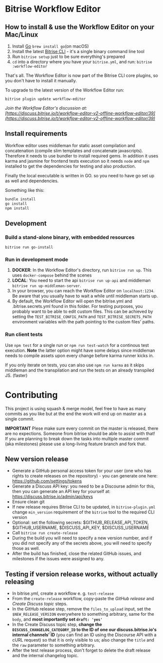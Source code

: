 # Bitrise Workflow Editor

## How to install & use the Workflow Editor on your Mac/Linux

1. Install [Go](https://golang.org) `brew install go`(on macOS)
1. Install the latest [Bitrise CLI](https://www.bitrise.io/cli) - it's a single binary command line tool
1. Run `bitrise setup` just to be sure everything's prepared
1. `cd` into a directory where you have your `bitrise.yml`, and run: `bitrise :workflow-editor`

That's all. The Workflow Editor is now part of the Bitrise CLI core plugins, so you don't have to install it manually.

To upgrade to the latest version of the Workflow Editor run:

```
bitrise plugin update workflow-editor
```

*Join the Workflow Editor's discussion at: [https://discuss.bitrise.io/t/workflow-editor-v2-offline-workflow-editor/39](https://discuss.bitrise.io/t/workflow-editor-v2-offline-workflow-editor/39)*


## Install requirements

Workflow editor uses middleman for static asset compilation and concatenation (compile slim templates and concatenate javascripts). Therefore it needs to use bundler to install required gems. In addition it uses karma and jasmine for frontend tests execution so it needs `node` and `npm` installed to get the dependencies for testing and also production.

Finally the local executable is written in GO. so you need to have go set up as well and dependencies.

Something like this:

```bash
bundle install
go install
npm install
```

## Development

### Build a stand-alone binary, with embedded resources

```
bitrise run go-install
```

### Run in development mode

1. __DOCKER__: In the Workflow Editor's directory, run `bitrise run up`. This uses `docker-compose` behind the scenes
1. __LOCAL__: You need to start the api `bitrise run up-api` and middleman  `bitrise run up-middleman-server`.
2. In your browser, you can reach the Workflow Editor on `localhost:1234`. Be aware that you usually have to wait a while until middleman starts up.
3. By default, the Workflow Editor will open the bitrise.yml and .bitrise.secrets.yml found in this folder. For testing purposes, you probably want to be able to edit custom files. This can be achieved by setting the `TEST_BITRISE_CONFIG_PATH` and `TEST_BITRISE_SECRETS_PATH` environment variables with the path pointing to the custom files' paths.

### Run client tests

Use `npm test` for a single run or `npm run test-watch` for a continous test execution. __Note__ the latter option might have some delays since middleman needs to compile assets upon every change before karma runner kicks in.

If you only iterate on tests, you can also use `npm run karma` as it skips middleman and the transpilation and run the tests on an already transpiled JS. (faster)

# Contributing

This project is using squash & merge model, feel free to have as many commits as you like but at the end the work will end up on master as a single commit.

**IMPORTANT** Plese make sure every commit on the master is released, there are no expections. Someone from bitrise should be able to assist with that!
If you are planning to break down the tasks into multiple master commit (aka milestones) please use a long-living feature branch and fork that.

## New version release

- Generate a GitHub personal access token for your user (one who has rights to create releases on the repository) - you can generate one here: https://github.com/settings/tokens
- Generate a Discuss API key: you need to be a Discourse admin for this, then you can generate an API key for yourself at: https://discuss.bitrise.io/admin/api/keys
- Ensure clean git
- If new release requires Bitrise CLI to be updated, in `bitrise-plugin.yml` change `min_version` requirement of the `bitrise` tool to the required CLI version
- Optional: set the following secrets: $GITHUB_RELEASE_API_TOKEN, $GITHUB_USERNAME, $DISCUSS_API_KEY, $DISCUSS_USERNAME
- Call `bitrise run create-release`
- During the build you will need to specify a new version number, and if you did not specify any of the secrets above, you will need to specify those as well.
- After the build has finished, close the related GitHub issues, and milestones if the issues were assigned to any.

## Testing if version release works, without actually releasing

- In bitrise.yml, create a workflow e. g. `test-release`
- From the `create-release` workflow, copy-paste the *GitHub release* and *Create Discuss topic* steps.
- In the GitHub release step, remove the `files_to_upload` input, set the `$NEW_RELEASE_VERSION` everywhere to something arbitrary, same for the `body`, and **most importantly set `draft: 'yes'`**
- In the Create Discuss topic step, **change the `DISCUSS_CHANGELOG_CATEGORY_ID` to the ID of one our discuss.bitrise.io's internal channels' ID** (you can find an ID using the Discourse API with a cURL request) so that it is only visible to us; also change the `title` and the `raw` parameter to something arbitrary.
- After the test release process, don't forget to delete the draft release and the internal changelog topic.
